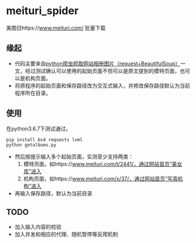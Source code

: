 # meituri_spider

美图日https://www.meituri.com/ 批量下载 

## 缘起

- 代码主要来自[python爬虫抓取网站相册图片（request+BeautifulSoup）](https://blog.csdn.net/l_hyde/article/details/83543205)一文，经过测试确认可以使用的起始页面不但可以是原文提到的模特页面，也可以是机构页面。
- 将原程序的起始页面和保存路径改为交互式输入，并修改保存路径默认为当前程序所在目录。

## 使用

在python3.6.7下测试通过。

```
pip install bs4 requests lxml
python getalbums.py
```

- 然后按提示输入多个起始页面，实测至少支持两类：
  1. 模特页面，如https://www.meituri.com/t/2441/，通过网站首页“美女库”进入
  2. 机构页面，如https://www.meituri.com/x/37/，通过网站首页“写真机构”进入
- 再输入保存路径，默认为当前目录

## TODO

- 加入输入内容的校验
- 加入并发和相应的代理、随机暂停等反爬机制
